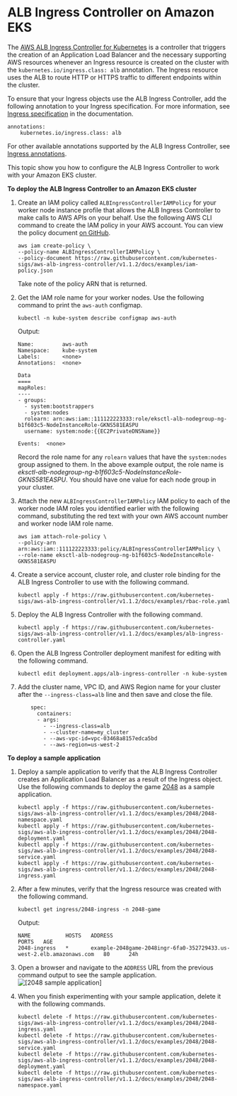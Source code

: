 # ALB Ingress Controller on Amazon EKS<a name="alb-ingress"></a>

The [AWS ALB Ingress Controller for Kubernetes](https://github.com/kubernetes-sigs/aws-alb-ingress-controller) is a controller that triggers the creation of an Application Load Balancer and the necessary supporting AWS resources whenever an Ingress resource is created on the cluster with the `kubernetes.io/ingress.class: alb` annotation\. The Ingress resource uses the ALB to route HTTP or HTTPS traffic to different endpoints within the cluster\. 

To ensure that your Ingress objects use the ALB Ingress Controller, add the following annotation to your Ingress specification\. For more information, see [Ingress specification](https://kubernetes-sigs.github.io/aws-alb-ingress-controller/guide/ingress/spec/) in the documentation\.

```
annotations:
    kubernetes.io/ingress.class: alb
```

For other available annotations supported by the ALB Ingress Controller, see [Ingress annotations](https://kubernetes-sigs.github.io/aws-alb-ingress-controller/guide/ingress/annotation/)\.

This topic show you how to configure the ALB Ingress Controller to work with your Amazon EKS cluster\.

**To deploy the ALB Ingress Controller to an Amazon EKS cluster**

1. Create an IAM policy called `ALBIngressControllerIAMPolicy` for your worker node instance profile that allows the ALB Ingress Controller to make calls to AWS APIs on your behalf\. Use the following AWS CLI command to create the IAM policy in your AWS account\. You can view the policy document [on GitHub](https://raw.githubusercontent.com/kubernetes-sigs/aws-alb-ingress-controller/v1.1.2/docs/examples/iam-policy.json)\.

   ```
   aws iam create-policy \
   --policy-name ALBIngressControllerIAMPolicy \
   --policy-document https://raw.githubusercontent.com/kubernetes-sigs/aws-alb-ingress-controller/v1.1.2/docs/examples/iam-policy.json
   ```

   Take note of the policy ARN that is returned\.

1. Get the IAM role name for your worker nodes\. Use the following command to print the `aws-auth` configmap\.

   ```
   kubectl -n kube-system describe configmap aws-auth
   ```

   Output:

   ```
   Name:         aws-auth
   Namespace:    kube-system
   Labels:       <none>
   Annotations:  <none>
   
   Data
   ====
   mapRoles:
   ----
   - groups:
     - system:bootstrappers
     - system:nodes
     rolearn: arn:aws:iam::111122223333:role/eksctl-alb-nodegroup-ng-b1f603c5-NodeInstanceRole-GKNS581EASPU
     username: system:node:{{EC2PrivateDNSName}}
   
   Events:  <none>
   ```

   Record the role name for any `rolearn` values that have the `system:nodes` group assigned to them\. In the above example output, the role name is *eksctl\-alb\-nodegroup\-ng\-b1f603c5\-NodeInstanceRole\-GKNS581EASPU*\. You should have one value for each node group in your cluster\.

1. Attach the new `ALBIngressControllerIAMPolicy` IAM policy to each of the worker node IAM roles you identified earlier with the following command, substituting the red text with your own AWS account number and worker node IAM role name\.

   ```
   aws iam attach-role-policy \
   --policy-arn arn:aws:iam::111122223333:policy/ALBIngressControllerIAMPolicy \
   --role-name eksctl-alb-nodegroup-ng-b1f603c5-NodeInstanceRole-GKNS581EASPU
   ```

1. Create a service account, cluster role, and cluster role binding for the ALB Ingress Controller to use with the following command\.

   ```
   kubectl apply -f https://raw.githubusercontent.com/kubernetes-sigs/aws-alb-ingress-controller/v1.1.2/docs/examples/rbac-role.yaml
   ```

1. Deploy the ALB Ingress Controller with the following command\.

   ```
   kubectl apply -f https://raw.githubusercontent.com/kubernetes-sigs/aws-alb-ingress-controller/v1.1.2/docs/examples/alb-ingress-controller.yaml
   ```

1. Open the ALB Ingress Controller deployment manifest for editing with the following command\.

   ```
   kubectl edit deployment.apps/alb-ingress-controller -n kube-system
   ```

1. Add the cluster name, VPC ID, and AWS Region name for your cluster after the `--ingress-class=alb` line and then save and close the file\.

   ```
       spec:
         containers:
         - args:
           - --ingress-class=alb
           - --cluster-name=my_cluster
           - --aws-vpc-id=vpc-03468a8157edca5bd
           - --aws-region=us-west-2
   ```

**To deploy a sample application**

1. Deploy a sample application to verify that the ALB Ingress Controller creates an Application Load Balancer as a result of the Ingress object\. Use the following commands to deploy the game [2048](https://play2048.co/) as a sample application\.

   ```
   kubectl apply -f https://raw.githubusercontent.com/kubernetes-sigs/aws-alb-ingress-controller/v1.1.2/docs/examples/2048/2048-namespace.yaml
   kubectl apply -f https://raw.githubusercontent.com/kubernetes-sigs/aws-alb-ingress-controller/v1.1.2/docs/examples/2048/2048-deployment.yaml
   kubectl apply -f https://raw.githubusercontent.com/kubernetes-sigs/aws-alb-ingress-controller/v1.1.2/docs/examples/2048/2048-service.yaml
   kubectl apply -f https://raw.githubusercontent.com/kubernetes-sigs/aws-alb-ingress-controller/v1.1.2/docs/examples/2048/2048-ingress.yaml
   ```

1. After a few minutes, verify that the Ingress resource was created with the following command\.

   ```
   kubectl get ingress/2048-ingress -n 2048-game
   ```

   Output:

   ```
   NAME           HOSTS   ADDRESS                                                                 PORTS   AGE
   2048-ingress   *       example-2048game-2048ingr-6fa0-352729433.us-west-2.elb.amazonaws.com   80      24h
   ```

1. Open a browser and navigate to the `ADDRESS` URL from the previous command output to see the sample application\.  
![\[2048 sample application\]](http://docs.aws.amazon.com/eks/latest/userguide/images/2048.png)

1. When you finish experimenting with your sample application, delete it with the following commands\.

   ```
   kubectl delete -f https://raw.githubusercontent.com/kubernetes-sigs/aws-alb-ingress-controller/v1.1.2/docs/examples/2048/2048-ingress.yaml
   kubectl delete -f https://raw.githubusercontent.com/kubernetes-sigs/aws-alb-ingress-controller/v1.1.2/docs/examples/2048/2048-service.yaml
   kubectl delete -f https://raw.githubusercontent.com/kubernetes-sigs/aws-alb-ingress-controller/v1.1.2/docs/examples/2048/2048-deployment.yaml
   kubectl delete -f https://raw.githubusercontent.com/kubernetes-sigs/aws-alb-ingress-controller/v1.1.2/docs/examples/2048/2048-namespace.yaml
   ```